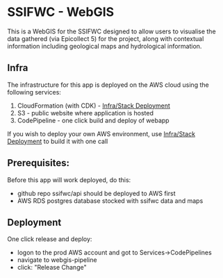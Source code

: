 # SSIFWC - WebGIS

This is a WebGIS for the SSIFWC designed to allow users to visualise the data gathered (via Epicollect 5) for the project, along with contextual information including geological maps and hydrological information.

## Infra

The infrastructure for this app is deployed on the AWS cloud using the following services:

1.  CloudFormation (with CDK) - [Infra/Stack Deployment](./infra/README.md) 
1.  S3 - public website where application is hosted
1.  CodePipeline - one click build and deploy of webapp 

If you wish to deploy your own AWS environment, use [Infra/Stack Deployment](./infra/README.md) to build it with one call  

## Prerequisites:

Before this app will work deployed, do this:

* github repo ssifwc/api should be deployed to AWS first
* AWS RDS postgres database stocked with ssifwc data and maps

## Deployment

One click release and deploy:

* logon to the prod AWS account and got to Services->CodePipelines
* navigate to webgis-pipeline
* click: "Release Change"
